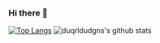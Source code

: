 ### Hi there 👋
[![Top Langs](https://github-readme-stats.vercel.app/api/top-langs/?username=duqrldudgns)](https://github.com/anuraghazra/github-readme-stats)
![duqrldudgns's github stats](https://github-readme-stats.vercel.app/api?username=duqrldudgns&show_icons=true)
